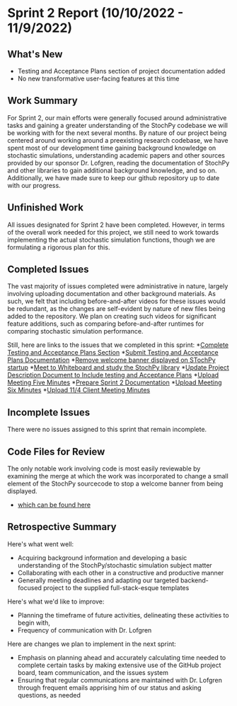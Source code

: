 # Sprint 2 Report (10/10/2022 - 11/9/2022)

## What's New
 * Testing and Acceptance Plans section of project documentation added
 * No new transformative user-facing features at this time

## Work Summary
For Sprint 2, our main efforts were generally focused around administrative tasks and gaining a greater understanding of the StochPy codebase we will be working with for the next several months. By nature of our project being centered around working around a preexisting research codebase, we have spent most of our development time gaining background knowledge on stochastic simulations, understanding academic papers and other sources provided by our sponsor Dr. Lofgren, reading the documentation of StochPy and other libraries to gain additional background knowledge, and so on. Additionally, we have made sure to keep our github repository up to date with our progress.

## Unfinished Work
All issues designated for Sprint 2 have been completed. However, in terms of the overall work needed for this project, we still need to work towards implementing the actual stochastic simulation functions, though we are formulating a rigorous plan for this. 

## Completed Issues
The vast majority of issues completed were administrative in nature, largely involving uploading documentation and other background materials. As such, we felt that including before-and-after videos for these issues would be redundant, as the changes are self-evident by nature of new files being added to the repository. We plan on creating such videos for significant feature additions, such as comparing before-and-after runtimes for comparing stochastic simulation performance. 

Still, here are links to the issues that we completed in this sprint:
*[Complete Testing and Acceptance Plans Section](https://github.com/WSUCptSCapstone-Fall2022Spring2023/remi-hpcstochpy/issues/19)
*[Submit Testing and Acceptance Plans Documentation](https://github.com/WSUCptSCapstone-Fall2022Spring2023/remi-hpcstochpy/issues/23)
*[Remove welcome banner displayed on STochPy startup](https://github.com/WSUCptSCapstone-Fall2022Spring2023/remi-hpcstochpy/issues/33)
*[Meet to Whiteboard and study the StochPy library](https://github.com/WSUCptSCapstone-Fall2022Spring2023/remi-hpcstochpy/issues/22)
*[Update Project Description Document to Include testing and Acceptance Plans](https://github.com/WSUCptSCapstone-Fall2022Spring2023/remi-hpcstochpy/issues/24)
*[Upload Meeting Five Minutes](https://github.com/WSUCptSCapstone-Fall2022Spring2023/remi-hpcstochpy/issues/20)
*[Prepare Sprint 2 Documentation](https://github.com/WSUCptSCapstone-Fall2022Spring2023/remi-hpcstochpy/issues/32)
*[Upload Meeting Six Minutes](https://github.com/WSUCptSCapstone-Fall2022Spring2023/remi-hpcstochpy/issues/27)
*[Upload 11/4 Client Meeting Minutes](https://github.com/WSUCptSCapstone-Fall2022Spring2023/remi-hpcstochpy/issues/28)

 ## Incomplete Issues
There were no issues assigned to this sprint that remain incomplete. 

## Code Files for Review
The only notable work involving code is most easily reviewable by examining the merge at which the work was incorporated to change a small element of the StochPy sourcecode to stop a welcome banner from being displayed. 
* [which can be found here](https://github.com/WSUCptSCapstone-Fall2022Spring2023/remi-hpcstochpy/pull/34/files)
 
## Retrospective Summary
Here's what went well:
  * Acquiring background information and developing a basic understanding of the StochPy/stochastic simulation subject matter
  * Collaborating with each other in a constructive and productive manner
  * Generally meeting deadlines and adapting our targeted backend-focused project to the supplied full-stack-esque templates
 
Here's what we'd like to improve:
   * Planning the timeframe of future activities, delineating these activities to begin with, 
   * Frequency of communication with Dr. Lofgren
  
Here are changes we plan to implement in the next sprint:
   * Emphasis on planning ahead and accurately calculating time needed to complete certain tasks by making extensive use of the GitHub project board, team communication, and the issues system
   * Ensuring that regular communications are maintained with Dr. Lofgren through frequent emails apprising him of our status and asking questions, as needed

